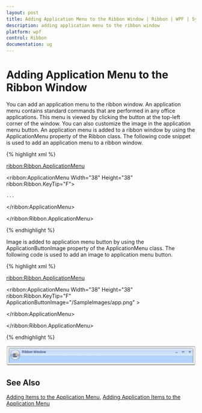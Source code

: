 ```yaml
---
layout: post
title: Adding Application Menu to the Ribbon Window | Ribbon | WPF | Syncfusion
description: adding application menu to the ribbon window
platform: wpf
control: Ribbon
documentation: ug
---
```


# Adding Application Menu to the Ribbon Window

You can add an application menu to the ribbon window. An application menu contains standard commands that are performed in any office applications. This menu is viewed by clicking the button at the top-left corner of the window. You can also customize the image in the application menu button. An application menu is added to a ribbon window by using the ApplicationMenu property of the Ribbon class. The following code snippet is used to add an application menu to a ribbon window.

{% highlight xml %}




<ribbon:Ribbon.ApplicationMenu>

  <ribbon:ApplicationMenu Width="38" Height="38" ribbon:Ribbon.KeyTip="F">

    ...

  </ribbon:ApplicationMenu>

</ribbon:Ribbon.ApplicationMenu>

 {% endhighlight %}





Image is added to application menu button by using the ApplicationButtonImage property of the ApplicationMenu class. The following code is used to add an image to application menu button.

{% highlight xml %}




<ribbon:Ribbon.ApplicationMenu>

  <ribbon:ApplicationMenu Width="38" Height="38" ribbon:Ribbon.KeyTip="F" ApplicationButtonImage="/SampleImages/app.png" >

  </ribbon:ApplicationMenu>

</ribbon:Ribbon.ApplicationMenu>

 {% endhighlight %}





![](Adding-Application-Menu-to-the-Ribbon-Window_images/Adding-Application-Menu-to-the-Ribbon-Window_img1.jpeg)




## See Also

[Adding Items to the Application Menu](http://help.syncfusion.com/wpf/ribbon/adding-items-to-the-application-menu), [Adding Application Items to the Application Menu](http://help.syncfusion.com/wpf/ribbon/adding-items-to-the-application-menu)

